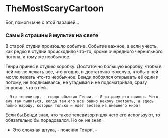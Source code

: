 # TheMostScaryCartoon
Бог, помоги мне с этой парашей...
### Самый страшный мультик на свете

В старой студии произошло событие. Событие важное, а если учесть, как редко в студии происходило что-то, кроме очередного чернильного потопа, к тому же необычное.

Генри принес в студию коробку. Достаточно большую коробку, чтобы в ней могло лежать все, что угодно, и достаточно тяжелую, чтобы в ней могло лежать что-то необычное. Бенди побоялся открывать её один и потому, не подлизываясь, не угадывая и не подсматривая, сразу спросил, что в ней.

    - Это телевизор, - гордо объявил Генри. - Я из дому его принес. Чего ему там пылиться, когда там его все равно некому смотреть, а здесь полно народу, который только и ждет вестей из внешнего мира!
 
 Если бы Бенди знал, что такое телевизор и для чего его используют, то обязательно бы порадовался. Но он не знал.
 
  - Это сложная штука, - пояснил Генри, - 
